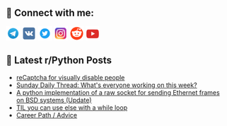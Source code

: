 ## 🔎 Connect with me:
[<img src="https://github.com/bullbesh/bullbesh/blob/main/images/Telegram.png" width="32" height="32" />](https://t.me/bullbesh)
[<img src="https://github.com/bullbesh/bullbesh/blob/main/images/VK.png" width="32" height="32" />](https://vk.com/bullbesh)
[<img src="https://github.com/bullbesh/bullbesh/blob/main/images/Twitter.png" width="32" height="32" />](https://twitter.com/bullbesh1)
[<img src="https://github.com/bullbesh/bullbesh/blob/main/images/Instagram.png" width="32" height="32" />](https://www.instagram.com/bullbesh)
[<img src="https://github.com/bullbesh/bullbesh/blob/main/images/Reddit.png" width="32" height="32" />](https://www.reddit.com/user/bullbesh)
[<img src="https://github.com/bullbesh/bullbesh/blob/main/images/YouTube.png" width="32" height="32" />](https://www.youtube.com/channel/UCtfjRs6uzgq5mfm8S06WTcg)

## 📕 Latest r/Python Posts
<!-- BLOG-POST-LIST:START -->
- [reCaptcha for visually disable people](https://www.reddit.com/r/Python/comments/1j1nad3/recaptcha_for_visually_disable_people/)
- [Sunday Daily Thread: What&#39;s everyone working on this week?](https://www.reddit.com/r/Python/comments/1j1dkk8/sunday_daily_thread_whats_everyone_working_on/)
- [A python implementation of a raw socket for sending Ethernet frames on BSD systems &lpar;Update&rpar;](https://www.reddit.com/r/Python/comments/1j1dgyl/a_python_implementation_of_a_raw_socket_for/)
- [TIL you can use else with a while loop](https://www.reddit.com/r/Python/comments/1j1axht/til_you_can_use_else_with_a_while_loop/)
- [Career Path / Advice](https://www.reddit.com/r/Python/comments/1j1ao45/career_path_advice/)
<!-- BLOG-POST-LIST:END -->
